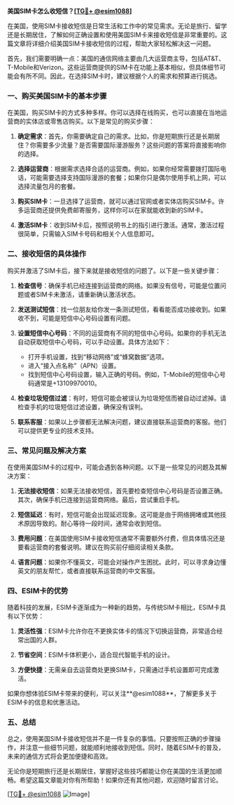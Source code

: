 **美国SIM卡怎么收短信？[[TG💪+ @esim1088](https://t.me/s/esim1088)]**

在美国，使用SIM卡接收短信是日常生活和工作中的常见需求。无论是旅行、留学还是长期居住，了解如何正确设置和使用美国SIM卡来接收短信是非常重要的。这篇文章将详细介绍美国SIM卡接收短信的过程，帮助大家轻松解决这一问题。

首先，我们需要明确一点：美国的通信网络主要由几大运营商主导，包括AT&T、T-Mobile和Verizon。这些运营商提供的SIM卡在功能上基本相似，但具体细节可能会有所不同。因此，在选择SIM卡时，建议根据个人的需求和预算进行挑选。

### **一、购买美国SIM卡的基本步骤**

在美国，购买SIM卡的方式多种多样。你可以选择在线购买，也可以直接在当地运营商的实体店或零售店购买。以下是常见的购买步骤：

1. **确定需求**：首先，你需要确定自己的需求。比如，你是短期旅行还是长期居住？你需要多少流量？是否需要国际漫游服务？这些问题的答案将直接影响你的选择。
   
2. **选择运营商**：根据需求选择合适的运营商。例如，如果你经常需要拨打国际电话，可能需要选择支持国际漫游的套餐；如果你只是偶尔使用手机上网，可以选择流量包月的套餐。

3. **购买SIM卡**：一旦选择了运营商，就可以通过官网或者实体店购买SIM卡。许多运营商还提供免费邮寄服务，这样你可以在家就能收到新的SIM卡。

4. **激活SIM卡**：收到SIM卡后，按照说明书上的指引进行激活。通常，激活过程很简单，只需输入SIM卡号码和相关个人信息即可。

### **二、接收短信的具体操作**

购买并激活了SIM卡后，接下来就是接收短信的问题了。以下是一些关键步骤：

1. **检查信号**：确保手机已经连接到运营商的网络。如果没有信号，可能是位置问题或者SIM卡未激活，请重新确认激活状态。

2. **发送测试短信**：找一位朋友给你发一条测试短信，看看能否成功接收到。如果收不到，可能是短信中心号码设置有问题。

3. **设置短信中心号码**：不同的运营商有不同的短信中心号码。如果你的手机无法自动获取短信中心号码，可以手动设置。具体方法如下：
   - 打开手机设置，找到“移动网络”或“蜂窝数据”选项。
   - 进入“接入点名称”（APN）设置。
   - 找到短信中心号码设置，输入正确的号码。例如，T-Mobile的短信中心号码通常是+13109970010。

4. **检查垃圾短信过滤**：有时，短信可能会被误认为垃圾短信而被自动过滤掉。请检查手机的垃圾短信过滤设置，确保没有误判。

5. **联系客服**：如果以上步骤都无法解决问题，建议直接联系运营商的客服。他们可以提供更专业的技术支持。

### **三、常见问题及解决方案**

在使用美国SIM卡的过程中，可能会遇到各种问题。以下是一些常见的问题及其解决方案：

1. **无法接收短信**：如果无法接收短信，首先要检查短信中心号码是否设置正确。其次，确保手机已连接到运营商网络。最后，尝试重启手机。

2. **短信延迟**：有时，短信可能会出现延迟现象。这可能是由于网络拥堵或其他技术原因导致的。耐心等待一段时间，通常会收到短信。

3. **费用问题**：在美国使用SIM卡接收短信通常不需要额外付费，但具体情况还是要看运营商的套餐说明。建议在购买前仔细阅读相关条款。

4. **语言问题**：如果你不懂英文，可能会对操作产生困扰。此时，可以寻求身边懂英文的朋友帮忙，或者直接联系运营商的中文客服。

### **四、ESIM卡的优势**

随着科技的发展，ESIM卡逐渐成为一种新的趋势。与传统SIM卡相比，ESIM卡具有以下优势：

1. **灵活性强**：ESIM卡允许你在不更换实体卡的情况下切换运营商，非常适合经常出国的人群。
   
2. **节省空间**：ESIM卡体积更小，适合现代智能手机的设计。

3. **方便快捷**：无需亲自去运营商处更换SIM卡，只需通过手机设置即可完成激活。

如果你想体验ESIM卡带来的便利，可以关注**@esim1088**，了解更多关于ESIM卡的信息和优惠活动。

### **五、总结**

总之，使用美国SIM卡接收短信并不是一件复杂的事情。只要按照正确的步骤操作，并注意一些细节问题，就能顺利地接收到短信。同时，随着ESIM卡的普及，未来的通信方式将会更加便捷和高效。

无论你是短期旅行还是长期居住，掌握好这些技巧都能让你在美国的生活更加顺畅。希望这篇文章能对你有所帮助！如果你还有其他问题，欢迎随时留言讨论。

[[TG💪+ @esim1088](https://t.me/s/esim1088) ![Image](https://i.postimg.cc/4NQfJmqS/Snipaste-2025-05-13-00-14-12.png)]